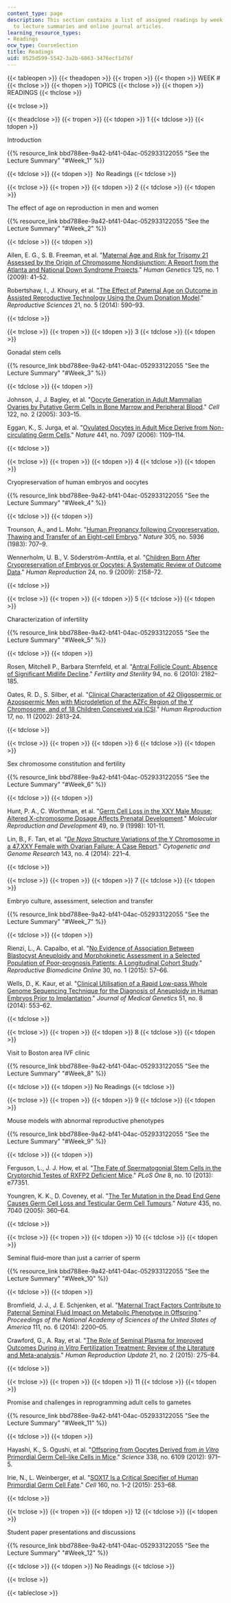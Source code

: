 ```yaml
---
content_type: page
description: This section contains a list of assigned readings by week including links
  to lecture summaries and online journal articles.
learning_resource_types:
- Readings
ocw_type: CourseSection
title: Readings
uid: 8525d599-5542-3a2b-6863-3476ecf1d76f
---
```


{{< tableopen >}}
{{< theadopen >}}
{{< tropen >}}
{{< thopen >}}
WEEK #
{{< thclose >}}
{{< thopen >}}
TOPICS
{{< thclose >}}
{{< thopen >}}
READINGS
{{< thclose >}}

{{< trclose >}}

{{< theadclose >}}
{{< tropen >}}
{{< tdopen >}}
1
{{< tdclose >}}
{{< tdopen >}}


Introduction

{{% resource_link bbd788ee-9a42-bf41-04ac-052933122055 "See the Lecture Summary" "#Week_1" %}}


{{< tdclose >}}
{{< tdopen >}}
 No Readings
{{< tdclose >}}

{{< trclose >}}
{{< tropen >}}
{{< tdopen >}}
2
{{< tdclose >}}
{{< tdopen >}}


The effect of age on reproduction in men and women

{{% resource_link bbd788ee-9a42-bf41-04ac-052933122055 "See the Lecture Summary" "#Week_2" %}}


{{< tdclose >}}
{{< tdopen >}}


Allen, E. G., S. B. Freeman, et al. "[Maternal Age and Risk for Trisomy 21 Assessed by the Origin of Chromosome Nondisjunction: A Report from the Atlanta and National Down Syndrome Projects](http://dx.doi.org/10.1007/s00439-008-0603-8)." _Human Genetics_ 125, no. 1 (2009): 41–52.

Robertshaw, I., J. Khoury, et al. "[The Effect of Paternal Age on Outcome in Assisted Reproductive Technology Using the Ovum Donation Model](http://dx.doi.org/10.1177/1933719113506497)." _Reproductive Sciences_ 21, no. 5 (2014): 590–93.


{{< tdclose >}}

{{< trclose >}}
{{< tropen >}}
{{< tdopen >}}
3
{{< tdclose >}}
{{< tdopen >}}


Gonadal stem cells

{{% resource_link bbd788ee-9a42-bf41-04ac-052933122055 "See the Lecture Summary" "#Week_3" %}}


{{< tdclose >}}
{{< tdopen >}}


Johnson, J., J. Bagley, et al. "[Oocyte Generation in Adult Mammalian Ovaries by Putative Germ Cells in Bone Marrow and Peripheral Blood](http://dx.doi.org/10.1016/j.cell.2005.06.031)." _Cell_ 122, no. 2 (2005): 303–15.

Eggan, K., S. Jurga, et al. "[Ovulated Oocytes in Adult Mice Derive from Non-circulating Germ Cells](http://dx.doi.org/10.1038/nature04929)." _Nature_ 441, no. 7097 (2006): 1109–114.


{{< tdclose >}}

{{< trclose >}}
{{< tropen >}}
{{< tdopen >}}
4
{{< tdclose >}}
{{< tdopen >}}


Cryopreservation of human embryos and oocytes

{{% resource_link bbd788ee-9a42-bf41-04ac-052933122055 "See the Lecture Summary" "#Week_4" %}}


{{< tdclose >}}
{{< tdopen >}}


Trounson, A., and L. Mohr. "[Human Pregnancy following Cryopreservation, Thawing and Transfer of an Eight-cell Embryo](http://dx.doi.org/10.1038/305707a0)." _Nature_ 305, no. 5936 (1983): 707–9.

Wennerholm, U. B., V. Söderström-Anttila, et al. "[Children Born After Cryopreservation of Embryos or Oocytes: A Systematic Review of Outcome Data](http://dx.doi.org/10.1093/humrep/dep125)." _Human Reproduction_ 24, no. 9 (2009): 2158–72.


{{< tdclose >}}

{{< trclose >}}
{{< tropen >}}
{{< tdopen >}}
5
{{< tdclose >}}
{{< tdopen >}}


Characterization of infertility

{{% resource_link bbd788ee-9a42-bf41-04ac-052933122055 "See the Lecture Summary" "#Week_5" %}}


{{< tdclose >}}
{{< tdopen >}}


Rosen, Mitchell P., Barbara Sternfeld, et al. "[Antral Follicle Count: Absence of Significant Midlife Decline](http://dx.doi.org/10.1016/j.fertnstert.2009.12.045)." _Fertility and Sterility_ 94, no. 6 (2010): 2182–185.

Oates, R. D., S. Silber, et al. "[Clinical Characterization of 42 Oligospermic or Azoospermic Men with Microdeletion of the AZFc Region of the Y Chromosome, and of 18 Children Conceived via ICSI](http://dx.doi.org/10.1093/humrep/17.11.2813)." _Human Reproduction_ 17, no. 11 (2002): 2813–24.


{{< tdclose >}}

{{< trclose >}}
{{< tropen >}}
{{< tdopen >}}
6
{{< tdclose >}}
{{< tdopen >}}


Sex chromosome constitution and fertility

{{% resource_link bbd788ee-9a42-bf41-04ac-052933122055 "See the Lecture Summary" "#Week_6" %}}


{{< tdclose >}}
{{< tdopen >}}


Hunt, P. A., C. Worthman, et al. "[Germ Cell Loss in the XXY Male Mouse: Altered X-chromosome Dosage Affects Prenatal Development](http://dx.doi.org/10.1002/(SICI)1098-2795(199802)49:2<101::AID-MRD1>3.0.CO;2-T)." _Molecular Reproduction and Development_ 49, no. 9 (1998): 101-11.

Lin, B., F. Tan, et al. "[_De Novo_ Structure Variations of the Y Chromosome in a 47,XXY Female with Ovarian Failure: A Case Report](http://dx.doi.org/10.1159/000366170)." _Cytogenetic and Genome Research_ 143, no. 4 (2014): 221–4.


{{< tdclose >}}

{{< trclose >}}
{{< tropen >}}
{{< tdopen >}}
7
{{< tdclose >}}
{{< tdopen >}}


Embryo culture, assessment, selection and transfer

{{% resource_link bbd788ee-9a42-bf41-04ac-052933122055 "See the Lecture Summary" "#Week_7" %}}


{{< tdclose >}}
{{< tdopen >}}


Rienzi, L., A. Capalbo, et al. "[No Evidence of Association Between Blastocyst Aneuploidy and Morphokinetic Assessment in a Selected Population of Poor-prognosis Patients: A Longitudinal Cohort Study](http://dx.doi.org/10.1016/j.rbmo.2014.09.012)." _Reproductive Biomedicine Online_ 30, no. 1 (2015): 57–66.

Wells, D., K. Kaur, et al. "[Clinical Utilisation of a Rapid Low-pass Whole Genome Sequencing Technique for the Diagnosis of Aneuploidy in Human Embryos Prior to Implantation](http://dx.doi.org/10.1136/jmedgenet-2014-102497)." _Journal of Medical Genetics_ 51, no. 8 (2014): 553–62.


{{< tdclose >}}

{{< trclose >}}
{{< tropen >}}
{{< tdopen >}}
8
{{< tdclose >}}
{{< tdopen >}}


Visit to Boston area IVF clinic

{{% resource_link bbd788ee-9a42-bf41-04ac-052933122055 "See the Lecture Summary" "#Week_8" %}}


{{< tdclose >}}
{{< tdopen >}}
No Readings
{{< tdclose >}}

{{< trclose >}}
{{< tropen >}}
{{< tdopen >}}
9
{{< tdclose >}}
{{< tdopen >}}


Mouse models with abnormal reproductive phenotypes

{{% resource_link bbd788ee-9a42-bf41-04ac-052933122055 "See the Lecture Summary" "#Week_9" %}}


{{< tdclose >}}
{{< tdopen >}}


Ferguson, L., J. J. How, et al. "[The Fate of Spermatogonial Stem Cells in the Cryptorchid Testes of RXFP2 Deficient Mice](http://dx.doi.org/10.1371/journal.pone.0077351)." _PLoS One_ 8, no. 10 (2013): e77351.

Youngren, K. K., D. Coveney, et al. "[The Ter Mutation in the Dead End Gene Causes Germ Cell Loss and Testicular Germ Cell Tumours](http://dx.doi.org/10.1038/nature03595)." _Nature_ 435, no. 7040 (2005): 360–64.


{{< tdclose >}}

{{< trclose >}}
{{< tropen >}}
{{< tdopen >}}
10
{{< tdclose >}}
{{< tdopen >}}


Seminal fluid–more than just a carrier of sperm

{{% resource_link bbd788ee-9a42-bf41-04ac-052933122055 "See the Lecture Summary" "#Week_10" %}}


{{< tdclose >}}
{{< tdopen >}}


Bromfield, J. J., J. E. Schjenken, et al. "[Maternal Tract Factors Contribute to Paternal Seminal Fluid Impact on Metabolic Phenotype in Offspring](http://dx.doi.org/10.1073/pnas.1305609111)." _Proceedings of the National Academy of Sciences of the United States of America_ 111, no. 6 (2014): 2200–05.

Crawford, G., A. Ray, et al. "[The Role of Seminal Plasma for Improved Outcomes During _in Vitro_ Fertilization Treatment: Review of the Literature and Meta-analysis](http://dx.doi.org/10.1093/humupd/dmu052)." _Human Reproduction Update_ 21, no. 2 (2015): 275–84.


{{< tdclose >}}

{{< trclose >}}
{{< tropen >}}
{{< tdopen >}}
11
{{< tdclose >}}
{{< tdopen >}}


Promise and challenges in reprogramming adult cells to gametes

{{% resource_link bbd788ee-9a42-bf41-04ac-052933122055 "See the Lecture Summary" "#Week_11" %}}


{{< tdclose >}}
{{< tdopen >}}


Hayashi, K., S. Ogushi, et al. "[Offspring from Oocytes Derived from _in Vitro_ Primordial Germ Cell-like Cells in Mice](http://dx.doi.org/10.1126/science.1226889)." _Science_ 338, no. 6109 (2012): 971–5.

Irie, N., L. Weinberger, et al. "[SOX17 Is a Critical Specifier of Human Primordial Germ Cell Fate](http://dx.doi.org/10.1016/j.cell.2014.12.013)." _Cell_ 160, no. 1–2 (2015): 253–68.


{{< tdclose >}}

{{< trclose >}}
{{< tropen >}}
{{< tdopen >}}
12
{{< tdclose >}}
{{< tdopen >}}


Student paper presentations and discussions

{{% resource_link bbd788ee-9a42-bf41-04ac-052933122055 "See the Lecture Summary" "#Week_12" %}}


{{< tdclose >}}
{{< tdopen >}}
No Readings
{{< tdclose >}}

{{< trclose >}}

{{< tableclose >}}